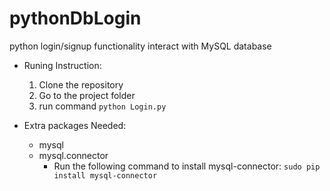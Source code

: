 # pythonDbLogin

python login/signup functionality interact with MySQL database

* Runing Instruction:
   1. Clone the repository
   2. Go to the project folder
   3. run command `python Login.py`

* Extra packages Needed:
    * mysql
    * mysql.connector
      * Run the following command to install mysql-connector: `sudo pip install mysql-connector`

